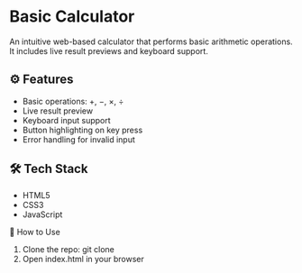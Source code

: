 # Basic Calculator

An intuitive web-based calculator that performs basic arithmetic operations. It includes live result previews and keyboard support.

## ⚙️ Features
- Basic operations: +, −, ×, ÷
- Live result preview
- Keyboard input support
- Button highlighting on key press
- Error handling for invalid input

## 🛠️ Tech Stack
- HTML5
- CSS3
- JavaScript

📁 How to Use

1. Clone the repo: git clone <repo-link>
2. Open index.html in your browser
